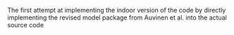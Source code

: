The first attempt at implementing the indoor version of the code by directly implementing the revised model package from Auvinen et al. into the actual source code
